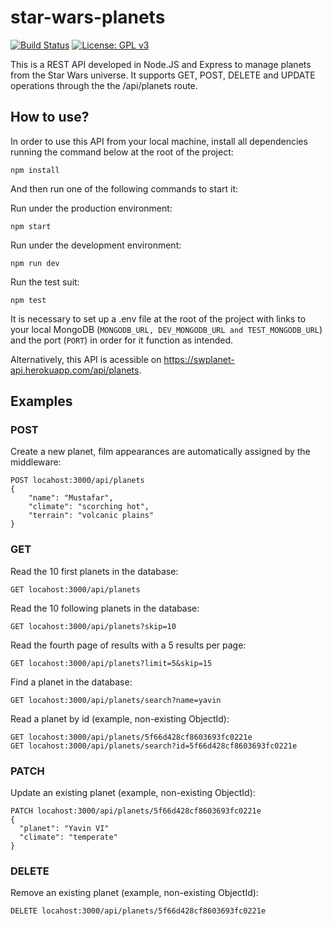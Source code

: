 # star-wars-planets
[![Build Status](https://travis-ci.org/masgritz/star-wars-planets.svg?branch=master)](https://travis-ci.org/masgritz/star-wars-planets)
[![License: GPL v3](https://img.shields.io/badge/License-GPLv3-blue.svg)](https://www.gnu.org/licenses/gpl-3.0)

This is a REST API developed in Node.JS and Express to manage planets from the Star Wars universe. It supports GET, POST, DELETE and UPDATE operations through the the /api/planets route.

## How to use?

In order to use this API from your local machine, install all dependencies running the command below at the root of the project:
```
npm install
```

And then run one of the following commands to start it:

Run under the production environment:
```
npm start  
```
Run under the development environment:
```
npm run dev  
```
Run the test suit:
```
npm test
```
It is necessary to set up a .env file at the root of the project with links to your local MongoDB (`MONGODB_URL, DEV_MONGODB_URL and TEST_MONGODB_URL`) and the port (`PORT`) in order for it function as intended.

Alternatively, this API is acessible on https://swplanet-api.herokuapp.com/api/planets.

## Examples

### POST
Create a new planet, film appearances are automatically assigned by the middleware:    
```
POST locahost:3000/api/planets
{
    "name": "Mustafar",
    "climate": "scorching hot",
    "terrain": "volcanic plains"
}
```
  
### GET
Read the 10 first planets in the database:    
```
GET locahost:3000/api/planets
```

Read the 10 following planets in the database:    
```
GET locahost:3000/api/planets?skip=10
```

Read the fourth page of results with a 5 results per page:
```
GET locahost:3000/api/planets?limit=5&skip=15
```
Find a planet in the database:    
```
GET locahost:3000/api/planets/search?name=yavin
```

Read a planet by id (example, non-existing ObjectId):   
```
GET locahost:3000/api/planets/5f66d428cf8603693fc0221e   
GET locahost:3000/api/planets/search?id=5f66d428cf8603693fc0221e
```

### PATCH
Update an existing planet (example, non-existing ObjectId):
```
PATCH locahost:3000/api/planets/5f66d428cf8603693fc0221e
{
  "planet": "Yavin VI"
  "climate": "temperate"
}
```

### DELETE
Remove an existing planet (example, non-existing ObjectId):
```
DELETE locahost:3000/api/planets/5f66d428cf8603693fc0221e
```
